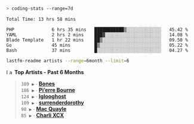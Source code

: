 ```zsh
> coding-stats --range=7d
```

<!--START_SECTION:waka-->

```text
Total Time: 13 hrs 58 mins

PHP              6 hrs 35 mins   ███████████▒░░░░░░░░░░░░░   45.42 %
YAML             2 hrs 2 mins    ███▓░░░░░░░░░░░░░░░░░░░░░   14.08 %
Blade Template   1 hr 22 mins    ██▒░░░░░░░░░░░░░░░░░░░░░░   09.50 %
Go               45 mins         █▒░░░░░░░░░░░░░░░░░░░░░░░   05.22 %
Bash             37 mins         █░░░░░░░░░░░░░░░░░░░░░░░░   04.27 %
```

<!--END_SECTION:waka-->

```zsh
lastfm-readme artists --range=6month --limit=6
```

<!--START_LASTFM_ARTISTS:{"period": "6month", "rows": 6}-->
<a href="https://last.fm" target="_blank"><img src="https://user-images.githubusercontent.com/17434202/215290617-e793598d-d7c9-428f-9975-156db1ba89cc.svg" alt="Last.fm Logo" width="18" height="13"/></a> **Top Artists - Past 6 Months**

> `389 ▶️` ∙ **[Bones](https://www.last.fm/music/Bones)**<br/>
> `186 ▶️` ∙ **[Pi’erre Bourne](https://www.last.fm/music/Pi%E2%80%99erre+Bourne)**<br/>
> `124 ▶️` ∙ **[Iglooghost](https://www.last.fm/music/Iglooghost)**<br/>
> `109 ▶️` ∙ **[surrenderdorothy](https://www.last.fm/music/surrenderdorothy)**<br/>
> `98 ▶️` ∙ **[Mac Quayle](https://www.last.fm/music/Mac+Quayle)**<br/>
> `85 ▶️` ∙ **[Charli XCX](https://www.last.fm/music/Charli+XCX)**<br/>
<!--END_LASTFM_ARTISTS-->
